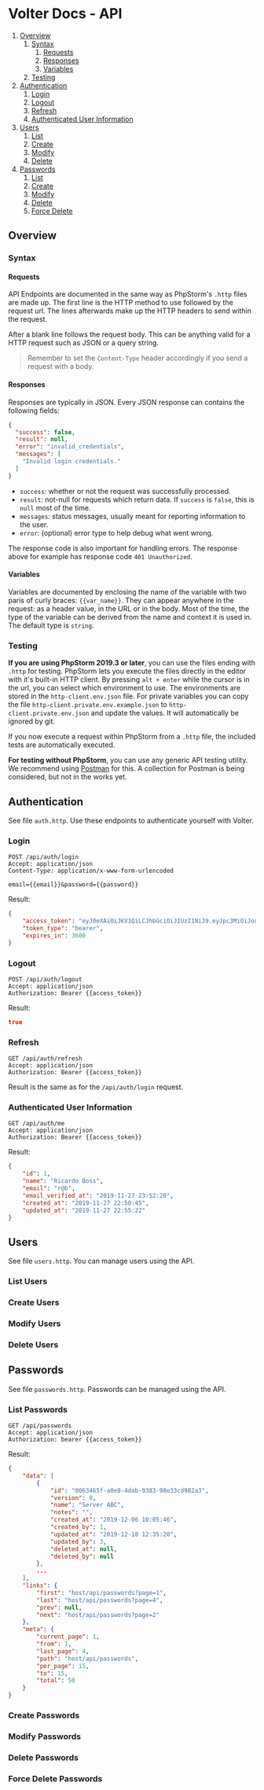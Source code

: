 # Volter Docs - API

1. [Overview](#overview)
    1. [Syntax](#syntax)
        1. [Requests](#requests)
        2. [Responses](#responses)
        3. [Variables](#variables)
    2. [Testing](#testing)
2. [Authentication](#authentication)
    1. [Login](#login)
    2. [Logout](#logout)
    3. [Refresh](#refresh)
    4. [Authenticated User Information](#authenticated-user-information)
3. [Users](#users)
    1. [List](#list-users)
    2. [Create](#create-users)
    3. [Modify](#modify-users)
    4. [Delete](#delete-users)
4. [Passwords](#passwords)
    1. [List](#list-passwords)
    2. [Create](#create-passwords)
    3. [Modify](#modify-passwords)
    4. [Delete](#delete-passwords)
    5. [Force Delete](#force-delete-passwords)

## Overview

### Syntax

#### Requests

API Endpoints are documented in the same way as PhpStorm's `.http` files are made up.
The first line is the HTTP method to use followed by the request url.
The lines afterwards make up the HTTP headers to send within the request.

After a blank line follows the request body. This can be anything valid for a HTTP
request such as JSON or a query string.

> Remember to set the `Content-Type` header accordingly if you send a request with a body.

#### Responses

Responses are typically in JSON. Every JSON response can contains the following fields:

```json
{
  "success": false,
  "result": null,
  "error": "invalid_credentials",
  "messages": [
    "Invalid login credentials."
  ]
}
```

* `success`: whether or not the request was successfully processed.
* `result`: not-null for requests which return data. If `success` is `false`, this is `null` most of the time.
* `messages`: status messages, usually meant for reporting information to the user.
* `error`: (optional) error type to help debug what went wrong.

The response code is also important for handling errors.
The response above for example has response code `401 Unauthorized`.

#### Variables

Variables are documented by enclosing the name of the variable with two paris of curly braces: `{{var_name}}`.
They can appear anywhere in the request: as a header value, in the URL or in the body.
Most of the time, the type of the variable can be derived from the name and context it is used in.
The default type is `string`.

### Testing

**If you are using PhpStorm 2019.3 or later**, you can use the files ending with `.http` for testing.
PhpStorm lets you execute the files directly in the editor with it's built-in HTTP client.
By pressing `alt + enter` while the cursor is in the url, you can select which environment to use.
The environments are stored in the `http-client.env.json` file.
For private variables you can copy the file `http-client.private.env.example.json` to `http-client.private.env.json` and update the values.
It will automatically be ignored by git.

If you now execute a request within PhpStorm from a `.http` file, the included tests are automatically executed.

**For testing without PhpStorm**, you can use any generic API testing utility.
We recommend using [Postman](https://www.getpostman.com/) for this.
A collection for Postman is being considered, but not in the works yet.

## Authentication

See file `auth.http`. Use these endpoints to authenticate yourself with Volter.

### Login

```
POST /api/auth/login
Accept: application/json
Content-Type: application/x-www-form-urlencoded

email={{email}}&password={{password}}
```

Result:

```json
{
    "access_token": "eyJ0eXAiOiJKV1QiLCJhbGciOiJIUzI1NiJ9.eyJpc3MiOiJodHRwOlwvXC9sb2NhbGhvc3Q6ODAwMFwvYXBpXC9hdXRoXC9sb2dpbiIsImlhdCI6MTU3NTExNjQzMSwiZXhwIjoxNTc1MTIwMDMxLCJuYmYiOjE1NzUxMTY0MzEsImp0aSI6InNhUmI3WktiZnBsazJpYksiLCJzdWIiOjEsInBydiI6IjIzYmQ1Yzg5NDlmNjAwYWRiMzllNzAxYzQwMDg3MmRiN2E1OTc2ZjcifQ.J4mWIsXWgwLJRxcwLGYbaxYxHrmzF0KGMDH6JIMXh_o",
    "token_type": "bearer",
    "expires_in": 3600
}
```

### Logout

```
POST /api/auth/logout
Accept: application/json
Authorization: Bearer {{access_token}}
```

Result:

```json
true
```

### Refresh

```
GET /api/auth/refresh
Accept: application/json
Authorization: Bearer {{access_token}}
```

Result is the same as for the `/api/auth/login` request.

### Authenticated User Information

```
GET /api/auth/me
Accept: application/json
Authorization: Bearer {{access_token}}
```

Result:

```json
{
    "id": 1,
    "name": "Ricardo Boss",
    "email": "r@b",
    "email_verified_at": "2019-11-27 23:52:20",
    "created_at": "2019-11-27 22:50:45",
    "updated_at": "2019-11-27 22:55:22"
}
```

## Users

See file `users.http`. You can manage users using the API.

### List Users

### Create Users

### Modify Users

### Delete Users

## Passwords

See file `passwords.http`. Passwords can be managed using the API.

### List Passwords

```
GET /api/passwords
Accept: application/json
Authorization: bearer {{access_token}}
```

Result:
```json
{
    "data": [
        {
            "id": "0063465f-a0e8-4dab-9383-98e33cd982a3",
            "version": 0,
            "name": "Server ABC",
            "notes": "",
            "created_at": "2019-12-06 10:05:46",
            "created_by": 1,
            "updated_at": "2019-12-18 12:35:20",
            "updated_by": 3,
            "deleted_at": null,
            "deleted_by": null
        },
        ...
    ],
    "links": {
        "first": "host/api/passwords?page=1",
        "last": "host/api/passwords?page=4",
        "prev": null,
        "next": "host/api/passwords?page=2"
    },
    "meta": {
        "current_page": 1,
        "from": 1,
        "last_page": 4,
        "path": "host/api/passwords",
        "per_page": 15,
        "to": 15,
        "total": 50
    }
}
```

### Create Passwords

### Modify Passwords

### Delete Passwords

### Force Delete Passwords
